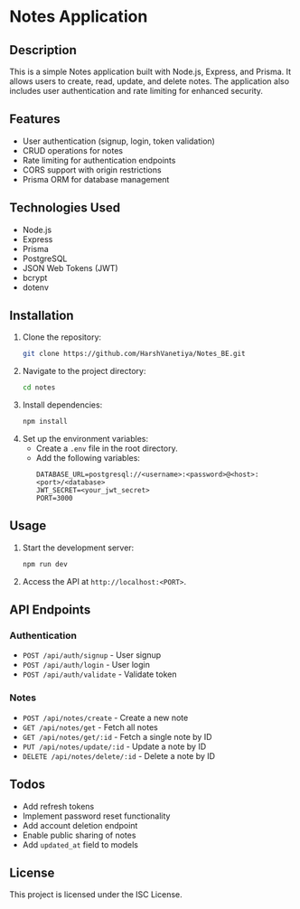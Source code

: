 # Notes Application

## Description
This is a simple Notes application built with Node.js, Express, and Prisma. It allows users to create, read, update, and delete notes. The application also includes user authentication and rate limiting for enhanced security.

## Features
- User authentication (signup, login, token validation)
- CRUD operations for notes
- Rate limiting for authentication endpoints
- CORS support with origin restrictions
- Prisma ORM for database management

## Technologies Used
- Node.js
- Express
- Prisma
- PostgreSQL
- JSON Web Tokens (JWT)
- bcrypt
- dotenv

## Installation
1. Clone the repository:
   ```bash
   git clone https://github.com/HarshVanetiya/Notes_BE.git
   ```
2. Navigate to the project directory:
   ```bash
   cd notes
   ```
3. Install dependencies:
   ```bash
   npm install
   ```
4. Set up the environment variables:
   - Create a `.env` file in the root directory.
   - Add the following variables:
     ```env
     DATABASE_URL=postgresql://<username>:<password>@<host>:<port>/<database>
     JWT_SECRET=<your_jwt_secret>
     PORT=3000
     ```

## Usage
1. Start the development server:
   ```bash
   npm run dev
   ```
2. Access the API at `http://localhost:<PORT>`.

## API Endpoints
### Authentication
- `POST /api/auth/signup` - User signup
- `POST /api/auth/login` - User login
- `POST /api/auth/validate` - Validate token

### Notes
- `POST /api/notes/create` - Create a new note
- `GET /api/notes/get` - Fetch all notes
- `GET /api/notes/get/:id` - Fetch a single note by ID
- `PUT /api/notes/update/:id` - Update a note by ID
- `DELETE /api/notes/delete/:id` - Delete a note by ID

## Todos
- Add refresh tokens
- Implement password reset functionality
- Add account deletion endpoint
- Enable public sharing of notes
- Add `updated_at` field to models

## License
This project is licensed under the ISC License.
